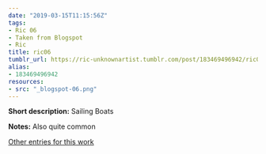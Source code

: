 ```yaml
---
date: "2019-03-15T11:15:56Z"
tags:
- Ric 06
- Taken from Blogspot
- Ric
title: ric06
tumblr_url: https://ric-unknownartist.tumblr.com/post/183469496942/ric06
alias:
- 183469496942
resources:
- src: "_blogspot-06.png"
---
```


**Short description:** Sailing Boats

**Notes:** Also quite common

[Other entries for this work](/tags/Ric-06)
